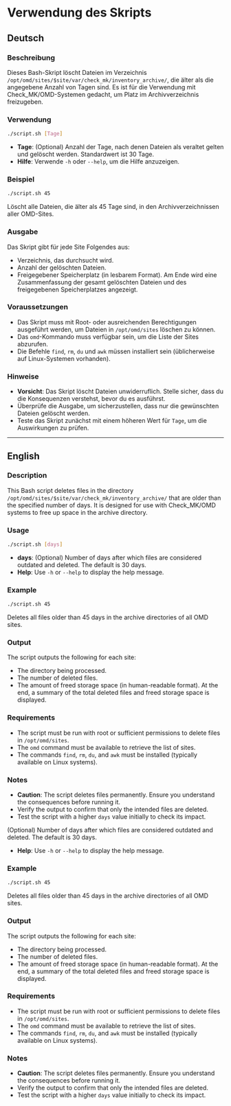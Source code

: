 

# Verwendung des Skripts

## Deutsch

### Beschreibung
Dieses Bash-Skript löscht Dateien im Verzeichnis `/opt/omd/sites/$site/var/check_mk/inventory_archive/`, die älter als die angegebene Anzahl von Tagen sind. Es ist für die Verwendung mit Check_MK/OMD-Systemen gedacht, um Platz im Archivverzeichnis freizugeben.

### Verwendung
```bash
./script.sh [Tage]
```

- **Tage**: (Optional) Anzahl der Tage, nach denen Dateien als veraltet gelten und gelöscht werden. Standardwert ist 30 Tage.
- **Hilfe**: Verwende `-h` oder `--help`, um die Hilfe anzuzeigen.

### Beispiel
```bash
./script.sh 45
```
Löscht alle Dateien, die älter als 45 Tage sind, in den Archivverzeichnissen aller OMD-Sites.

### Ausgabe
Das Skript gibt für jede Site Folgendes aus:
- Verzeichnis, das durchsucht wird.
- Anzahl der gelöschten Dateien.
- Freigegebener Speicherplatz (in lesbarem Format).
Am Ende wird eine Zusammenfassung der gesamt gelöschten Dateien und des freigegebenen Speicherplatzes angezeigt.

### Voraussetzungen
- Das Skript muss mit Root- oder ausreichenden Berechtigungen ausgeführt werden, um Dateien in `/opt/omd/sites` löschen zu können.
- Das `omd`-Kommando muss verfügbar sein, um die Liste der Sites abzurufen.
- Die Befehle `find`, `rm`, `du` und `awk` müssen installiert sein (üblicherweise auf Linux-Systemen vorhanden).

### Hinweise
- **Vorsicht**: Das Skript löscht Dateien unwiderruflich. Stelle sicher, dass du die Konsequenzen verstehst, bevor du es ausführst.
- Überprüfe die Ausgabe, um sicherzustellen, dass nur die gewünschten Dateien gelöscht werden.
- Teste das Skript zunächst mit einem höheren Wert für `Tage`, um die Auswirkungen zu prüfen.

---


## English

### Description
This Bash script deletes files in the directory `/opt/omd/sites/$site/var/check_mk/inventory_archive/` that are older than the specified number of days. It is designed for use with Check_MK/OMD systems to free up space in the archive directory.

### Usage
```bash
./script.sh [days]
```

- **days**: (Optional) Number of days after which files are considered outdated and deleted. The default is 30 days.
- **Help**: Use `-h` or `--help` to display the help message.

### Example
```bash
./script.sh 45
```
Deletes all files older than 45 days in the archive directories of all OMD sites.

### Output
The script outputs the following for each site:
- The directory being processed.
- The number of deleted files.
- The amount of freed storage space (in human-readable format).
At the end, a summary of the total deleted files and freed storage space is displayed.

### Requirements
- The script must be run with root or sufficient permissions to delete files in `/opt/omd/sites`.
- The `omd` command must be available to retrieve the list of sites.
- The commands `find`, `rm`, `du`, and `awk` must be installed (typically available on Linux systems).

### Notes
- **Caution**: The script deletes files permanently. Ensure you understand the consequences before running it.
- Verify the output to confirm that only the intended files are deleted.
- Test the script with a higher `days` value initially to check its impact.

 (Optional) Number of days after which files are considered outdated and deleted. The default is 30 days.
- **Help**: Use `-h` or `--help` to display the help message.

### Example
```bash
./script.sh 45
```
Deletes all files older than 45 days in the archive directories of all OMD sites.

### Output
The script outputs the following for each site:
- The directory being processed.
- The number of deleted files.
- The amount of freed storage space (in human-readable format).
At the end, a summary of the total deleted files and freed storage space is displayed.

### Requirements
- The script must be run with root or sufficient permissions to delete files in `/opt/omd/sites`.
- The `omd` command must be available to retrieve the list of sites.
- The commands `find`, `rm`, `du`, and `awk` must be installed (typically available on Linux systems).

### Notes
- **Caution**: The script deletes files permanently. Ensure you understand the consequences before running it.
- Verify the output to confirm that only the intended files are deleted.
- Test the script with a higher `days` value initially to check its impact.

